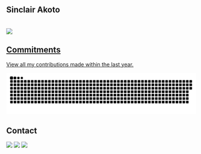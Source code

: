 ## Sinclair Akoto
</br>

 <div>
  <a href="https://github.com/SinclairPythonAkoto/">
  <img align="center" src="https://github-readme-stats.vercel.app/api?username=SinclairPythonAkoto&show_icons=true&theme=dracula&include_all_commits=true&count_private=true&hide=issues"/>
</div>
 
 ## Commitments
 <p>View all my contributions made within the last year.</p>
<a href=#><img src="contributions.svg"></a>
  
</br>

## Contact 
<div> 
  <a href="https://www.linkedin.com/in/sinclair-akoto-a6997a146/" target="_blank"><img src="https://img.shields.io/badge/-LinkedIn-%230077B5?style=for-the-badge&logo=linkedin&logoColor=white" target="_blank"></a> 
  <a href="https://twitter.com/SinclairPython" target="_blank"><img src="https://img.shields.io/badge/-Twitter-%23EA4335?style=for-the-badge&logo=youtube&logoColor=white" target="_blank"></a>
  <a href = "mailto: SinclairAkoto@gmail.com"><img src="https://img.shields.io/badge/-Gmail-%23333?style=for-the-badge&logo=gmail&logoColor=white" target="_blank"></a>
 </br>
</br> 
</div>

<!-- ## Page Views
<div>
 <p>
  This displays how many times my profile has been visted, since 20:15 GMT 16/01/2023.
 </p>
 <a href="http://www.web-counter.net" title="click counter"><img src="http://www.web-counter.net/count_20091204.php?c=NJfOyisK7pB" style="border:0;padding:0;margin:0;" alt="click counter"></a><br/><font size="1" face="Arial"><a href="http://de.web-counter.net" title="Besucherzähler">Besucherzähler</a><br/><a href="http://www.web-counter.net" title="click counter">click counter</a></font>
</div> -->
